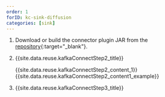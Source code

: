 ```yaml
---
order: 1
forID: kc-sink-diffusion
categories: [sink]
---
```


1. Download or build the connector plugin JAR from the [repository](https://github.com/pushtechnology/diffusion-kafka-connect){:target="_blank"}.
2. {{site.data.reuse.kafkaConnectStep2_title}}

   {{site.data.reuse.kafkaConnectStep2_content_1}}
   {{site.data.reuse.kafkaConnectStep2_content1_example}}
3. {{site.data.reuse.kafkaConnectStep3_title}}

